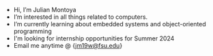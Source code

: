 -  Hi, I’m Julian Montoya
-  I’m interested in all things related to computers.
-  I’m currently learning about embedded systems and object-oriented programming 
-  I'm looking for internship opportunities for Summer 2024
-  Email me anytime @ {jm19w@fsu.edu}

<!---
julianm-7/julianm-7 is a ✨ special ✨ repository because its `README.md` (this file) appears on your GitHub profile.
You can click the Preview link to take a look at your changes.
--->
